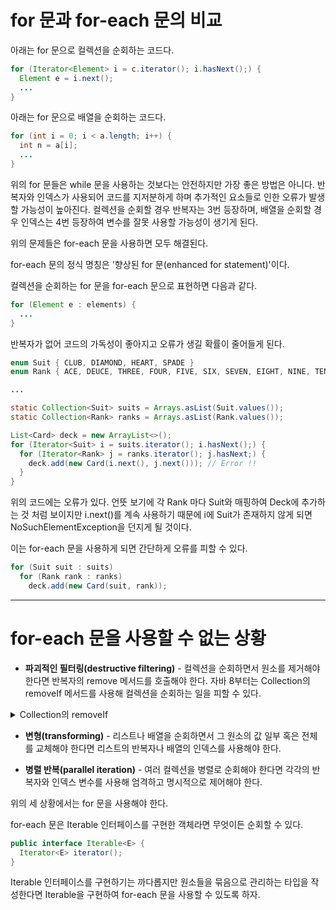 # for 문과 for-each 문의 비교

아래는 for 문으로 컬렉션을 순회하는 코드다.

``` java
for (Iterator<Element> i = c.iterator(); i.hasNext();) {
  Element e = i.next();
  ...
}
```

아래는 for 문으로 배열을 순회하는 코드다.

``` java
for (int i = 0; i < a.length; i++) {
  int n = a[i];
  ...
}
```

위의 for 문들은 while 문을 사용하는 것보다는 안전하지만 가장 좋은 방법은 아니다.
반복자와 인덱스가 사용되어 코드를 지저분하게 하며 추가적인 요소들로 인한 오류가 발생할 가능성이 높아진다.
컬렉션을 순회할 경우 반복자는 3번 등장하며, 배열을 순회할 경우 인덱스는 4번 등장하여 변수를 잘못 사용할 가능성이 생기게 된다.

위의 문제들은 for-each 문을 사용하면 모두 해결된다.

for-each 문의 정식 명칭은 '향상된 for 문(enhanced for statement)'이다.

컬렉션을 순회하는 for 문을 for-each 문으로 표현하면 다음과 같다.

``` java
for (Element e : elements) {
  ...
}
```

반복자가 없어 코드의 가독성이 좋아지고 오류가 생길 확률이 줄어들게 된다.

``` java
enum Suit { CLUB, DIAMOND, HEART, SPADE }
enum Rank { ACE, DEUCE, THREE, FOUR, FIVE, SIX, SEVEN, EIGHT, NINE, TEN, JACK, QUEEN, KING }

...

static Collection<Suit> suits = Arrays.asList(Suit.values());
static Collection<Rank> ranks = Arrays.asList(Rank.values());

List<Card> deck = new ArrayList<>();
for (Iterator<Suit> i = suits.iterator(); i.hasNext();) {
  for (Iterator<Rank> j = ranks.iterator(); j.hasNext;) {
    deck.add(new Card(i.next(), j.next())); // Error !!
  }
}
```

위의 코드에는 오류가 있다.
언뜻 보기에 각 Rank 마다 Suit와 매핑하여 Deck에 추가하는 것 처럼 보이지만 i.next()를 계속 사용하기 때문에 i에 Suit가 존재하지 않게 되면 NoSuchElementException을 던지게 될 것이다.

이는 for-each 문을 사용하게 되면 간단하게 오류를 피할 수 있다.

``` java
for (Suit suit : suits)
  for (Rank rank : ranks)
    deck.add(new Card(suit, rank));
```

---

# for-each 문을 사용할 수 없는 상황

- __파괴적인 필터링(destructive filtering)__ - 컬렉션을 순회하면서 원소를 제거해야 한다면 반복자의 remove 메서드를 호출해야 한다. 자바 8부터는 Collection의 removeIf 메서드를 사용해 컬렉션을 순회하는 일을 피할 수 있다.

<details>
<summary>Collection의 removeIf</summary>
<div>
	<img src="https://velog.velcdn.com/images/lucius__k/post/8daaa5b4-19d2-455f-9b41-6d22b9ccaf05/image.png" alt="removeIf" />
  <p>removeIf() 매개변수로 필터링 조건을 전달하면 해당하는 원소들이 제거된다.</p>
  <hr/>
</div>
</details>

- __변형(transforming)__ - 리스트나 배열을 순회하면서 그 원소의 값 일부 혹은 전체를 교체해야 한다면 리스트의 반복자나 배열의 인덱스를 사용해야 한다.

- __병렬 반복(parallel iteration)__ - 여러 컬렉션을 병렬로 순회해야 한다면 각각의 반복자와 인덱스 변수를 사용해 엄격하고 명시적으로 제어해야 한다.

위의 세 상황에서는 for 문을 사용해야 한다.

for-each 문은 Iterable 인터페이스를 구현한 객체라면 무엇이든 순회할 수 있다.

``` java
public interface Iterable<E> {
  Iterator<E> iterator();
}
```

Iterable 인터페이스를 구현하기는 까다롭지만 원소들을 묶음으로 관리하는 타입을 작성한다면 Iterable을 구현하여 for-each 문을 사용할 수 있도록 하자.
